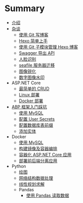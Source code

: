 # Summary

* [介绍](README.md)
* [杂谈](Other/README.md)
    * [使用 Git 写博客](Other/使用Git写博客.md)
    * [Hexo 简单上手](Other/Hexo简单上手.md)
    * [使用 Git 子模块管理 Hexo 博客](Other/使用Git子模块管理Hexo博客.md)
    * [Swagger 导出 API](Other/Swagger导出API.md)
    * [人脸识别](Other/人脸识别.md)
    * [seafile 服务器迁移](Other/seafile服务器迁移.md)
    * [图像锐化](Other/图像锐化.md)
    * [数字图像水印](Other/数字图像水印.md)
* ASP.NET Core
    * [最简单的 CRUD](ASPNETCore/最简单的CRUD.md)
    * [Linux 部署](ASPNETCore/Linux部署.md)
    * [Docker 部署](ASPNETCore/Docker部署.md)
* [ABP 框架入门踩坑](ABP框架入门踩坑/README.md)
    * [使用 MySQL](ABP框架入门踩坑/使用MySQL.md)
    * [配置 User Secrets](ABP框架入门踩坑/配置UserSecrets.md)
    * [配置数据库表前缀](ABP框架入门踩坑/配置数据库表前缀.md)
    * [添加实体](ABP框架入门踩坑/添加实体.md)
* Docker
    * [使用 MySQL](Docker/使用MySQL.md)
    * [构建镜像及容器编排](Docker/构建镜像及容器编排.md)
    * [容器化 ASP.NET Core 应用](Docker/容器化ASPNETCore应用.md)
    * [部署前后端分离应用](Docker/部署前后端分离应用.md)
* Python
    * [绘图](Python/绘图.md)
    * [网络结构数据处理](Python/网络结构数据处理.md)
    * [线性规划求解](Python/线性规划求解.md)
    * Pandas
        * [使用 Pandas 读取数据](Python/Pandas/使用Pandas读取数据.md)

